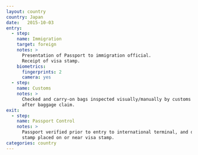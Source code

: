 ```yaml
---
layout: country
country: Japan
date:   2015-10-03
entry:
  - step:
    name: Immigration
    target: foreign
    notes: >
      Presentation of Passport to immigration official.
      Receipt of visa stamp.
    biometrics:
      fingerprints: 2
      camera: yes
  - step:
    name: Customs
    notes: >
      Checked and carry-on bags inspected visually/manually by customs official
      after baggage claim.
exit:
  - step:
    name: Passport Control
    notes: >
      Passport verified prior to entry to international terminal, and departure
      stamp placed on or near visa stamp.
categories: country
---
```

